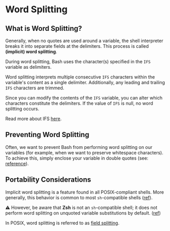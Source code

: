 # Word Splitting

## What is Word Splitting?

Generally, when no quotes are used around a variable, the shell interpreter breaks it into separate fields at the delimiters. This process is called **(implicit) word splitting**.

During word splitting, Bash uses the character(s) specified in the `IFS` variable as delimiters.

Word splitting interprets multiple consecutive `IFS` characters within the variable's content as a single delimiter. Additionally, any leading and trailing `IFS` characters are trimmed.

Since you can modify the contents of the `IFS` variable, you can alter which characters constitute the delimiters. If the value of `IFS` is null, no word splitting occurs.

Read more about IFS [here](./word-splitting-and-ifs/README.md).

## Preventing Word Splitting

Often, we want to prevent Bash from performing word splitting on our variables (for example, when we want to preserve whitespace characters). To achieve this, simply enclose your variable in double quotes (see: [reference](https://unix.stackexchange.com/questions/131766/why-does-my-shell-script-choke-on-whitespace-or-other-special-characters)).

## Portability Considerations

Implicit word splitting is a feature found in all POSIX-compliant shells. More generally, this behavior is common to most `sh`-compatible shells ([ref](https://unix.stackexchange.com/a/419223/62821)).

:warning: However, be aware that **Zsh** is not an `sh`-compatible shell; it does not perform word splitting on unquoted variable substitutions by default. ([ref](https://unix.stackexchange.com/a/419223/62821))

In POSIX, word splitting is referred to as [field splitting](https://pubs.opengroup.org/onlinepubs/009695399/utilities/xcu_chap02.html#tag_02_06_05).

